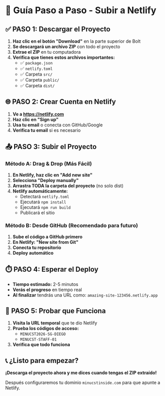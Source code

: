 # 🚀 Guía Paso a Paso - Subir a Netlify

## ✅ **PASO 1: Descargar el Proyecto**

1. **Haz clic en el botón "Download"** en la parte superior de Bolt
2. **Se descargará un archivo ZIP** con todo el proyecto
3. **Extrae el ZIP** en tu computadora
4. **Verifica que tienes estos archivos importantes:**
   - ✅ `package.json`
   - ✅ `netlify.toml` 
   - ✅ Carpeta `src/`
   - ✅ Carpeta `public/`
   - ✅ Carpeta `dist/`

## 🌐 **PASO 2: Crear Cuenta en Netlify**

1. **Ve a https://netlify.com**
2. **Haz clic en "Sign up"**
3. **Usa tu email** o conecta con GitHub/Google
4. **Verifica tu email** si es necesario

## 📤 **PASO 3: Subir el Proyecto**

### Método A: Drag & Drop (Más Fácil)
1. **En Netlify, haz clic en "Add new site"**
2. **Selecciona "Deploy manually"**
3. **Arrastra TODA la carpeta del proyecto** (no solo dist)
4. **Netlify automáticamente:**
   - Detectará `netlify.toml`
   - Ejecutará `npm install`
   - Ejecutará `npm run build`
   - Publicará el sitio

### Método B: Desde GitHub (Recomendado para futuro)
1. **Sube el código a GitHub primero**
2. **En Netlify: "New site from Git"**
3. **Conecta tu repositorio**
4. **Deploy automático**

## ⏱️ **PASO 4: Esperar el Deploy**

- **Tiempo estimado:** 2-5 minutos
- **Verás el progreso** en tiempo real
- **Al finalizar** tendrás una URL como: `amazing-site-123456.netlify.app`

## 🎯 **PASO 5: Probar que Funciona**

1. **Visita la URL temporal** que te dio Netlify
2. **Prueba los códigos de acceso:**
   - `MINUCST2026-SG-DIEGO`
   - `MINUCST-STAFF-01`
3. **Verifica que todo funciona**

## 📞 **¿Listo para empezar?**

**¡Descarga el proyecto ahora y me dices cuando tengas el ZIP extraído!**

Después configuraremos tu dominio `minucstinside.com` para que apunte a Netlify.